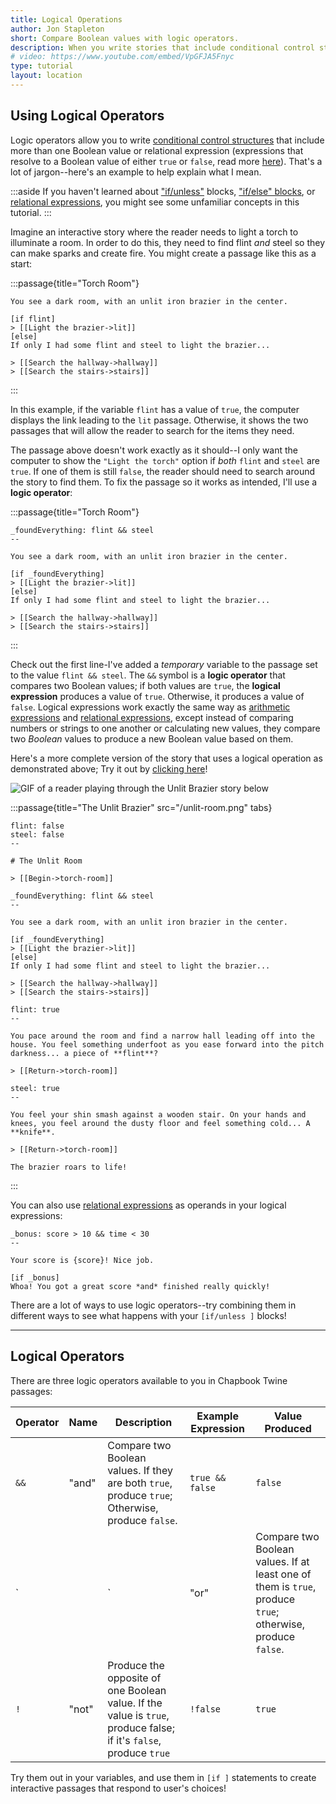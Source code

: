 ```yaml
---
title: Logical Operations
author: Jon Stapleton
short: Compare Boolean values with logic operators.
description: When you write stories that include conditional control structures, you might find yourself wanting to have the computer display or hide text based on more than one condition. For example, you might want to offer the reader an option to pick up a key from the floor of a dark room, but only if they haven't already picked it up and they have found the flashlight beforehand. You can use logical operations to accomplish this kind of task.
# video: https://www.youtube.com/embed/VpGFJA5Fnyc
type: tutorial
layout: location
---
```


## Using Logical Operators

Logic operators allow you to write [conditional control structures](/locations/if-unless) that include more than one Boolean value or relational expression (expressions that resolve to a Boolean value of either `true` or `false`, read more [here](/locations/relational-expressions)). That's a lot of jargon--here's an example to help explain what I mean.

:::aside
If you haven't learned about ["if/unless"](/locations/if-unless) blocks, ["if/else" blocks](/locations/if-else), or [relational expressions](/locations/relational-expressions), you might see some unfamiliar concepts in this tutorial.
:::

Imagine an interactive story where the reader needs to light a torch to illuminate a room. In order to do this, they need to find flint *and* steel so they can make sparks and create fire. You might create a passage like this as a start:

:::passage{title="Torch Room"}
```
You see a dark room, with an unlit iron brazier in the center.

[if flint]
> [[Light the brazier->lit]]
[else]
If only I had some flint and steel to light the brazier...

> [[Search the hallway->hallway]]
> [[Search the stairs->stairs]]
```
:::

In this example, if the variable `flint` has a value of `true`, the computer displays the link leading to the `lit` passage. Otherwise, it shows the two passages that will allow the reader to search for the items they need.

The passage above doesn't work exactly as it should--I only want the computer to show the `"Light the torch"` option if *both* `flint` and `steel` are `true`. If one of them is still `false`, the reader should need to search around the story to find them. To fix the passage so it works as intended, I'll use a **logic operator**:

:::passage{title="Torch Room"}
```
_foundEverything: flint && steel
--

You see a dark room, with an unlit iron brazier in the center.

[if _foundEverything]
> [[Light the brazier->lit]]
[else]
If only I had some flint and steel to light the brazier...

> [[Search the hallway->hallway]]
> [[Search the stairs->stairs]]
```
:::

Check out the first line-I've added a *temporary* variable to the passage set to the value `flint && steel`. The `&&` symbol is a **logic operator** that compares two Boolean values; if both values are `true`, the **logical expression** produces a value of `true`. Otherwise, it produces a value of `false`. Logical expressions work exactly the same way as [arithmetic expressions](/locations/arithmetic-expressions) and [relational expressions](/locations/relational-expressions), except instead of comparing numbers or strings to one another or calculating new values, they compare two *Boolean* values to produce a new Boolean value based on them.

Here's a more complete version of the story that uses a logical operation as demonstrated above; Try it out by [clicking here](/examples/unlit-brazier)!

![GIF of a reader playing through the Unlit Brazier story below](TODO:)

:::passage{title="The Unlit Brazier" src="/unlit-room.png" tabs}
```intro
flint: false
steel: false
--

# The Unlit Room

> [[Begin->torch-room]]
```
```torch-room
_foundEverything: flint && steel
--

You see a dark room, with an unlit iron brazier in the center.

[if _foundEverything]
> [[Light the brazier->lit]]
[else]
If only I had some flint and steel to light the brazier...

> [[Search the hallway->hallway]]
> [[Search the stairs->stairs]]
```
```hallway
flint: true
--

You pace around the room and find a narrow hall leading off into the house. You feel something underfoot as you ease forward into the pitch darkness... a piece of **flint**?

> [[Return->torch-room]]
```
```stairs
steel: true
--

You feel your shin smash against a wooden stair. On your hands and knees, you feel around the dusty floor and feel something cold... A **knife**.

> [[Return->torch-room]]
```
```lit
The brazier roars to life!
```
:::

You can also use [relational expressions](/locations/relational-expressions) as operands in your logical expressions:

```
_bonus: score > 10 && time < 30
--

Your score is {score}! Nice job.

[if _bonus]
Whoa! You got a great score *and* finished really quickly!
```

There are a lot of ways to use logic operators--try combining them in different ways to see what happens with your `[if/unless ]` blocks!

---

## Logical Operators

There are three logic operators available to you in Chapbook Twine passages:

| Operator | Name | Description | Example Expression | Value Produced |
| -------- | ---- | ----------- | ------------------ | -------------- |
| `&&`     | "and" | Compare two Boolean values. If they are both `true`, produce `true`; Otherwise, produce `false`. | `true && false` | `false` |
| `||`     | "or" | Compare two Boolean values. If at least one of them is `true`, produce `true`; otherwise, produce `false`. | `true && false` | `true` |
| `!`      | "not" | Produce the opposite of one Boolean value. If the value is `true`, produce false; if it's `false`, produce `true` | `!false` | `true` |

Try them out in your variables, and use them in `[if ]` statements to create interactive passages that respond to user's choices!